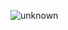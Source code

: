 ![unknown](https://user-images.githubusercontent.com/114576133/192754119-6f43ee36-2f66-4ce8-94b2-565e240e6f43.png)
